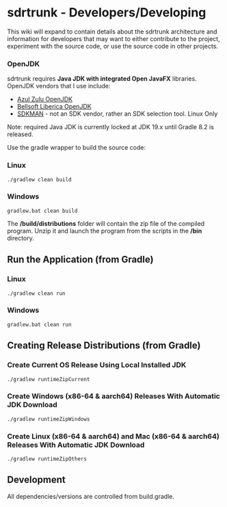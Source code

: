 # sdrtrunk - Developers/Developing

This wiki will expand to contain details about the sdrtrunk architecture and information for developers that may want 
to either contribute to the project, experiment with the source code, or use the source code in other projects.

### OpenJDK
sdrtrunk requires **Java JDK with integrated Open JavaFX** libraries. OpenJDK vendors that I use include:
* [Azul Zulu OpenJDK](https://www.azul.com/downloads/?package=jdk)
* [Bellsoft Liberica OpenJDK](https://bell-sw.com/pages/downloads/#/java-17-lts%20/%20current)
* [SDKMAN](https://sdkman.io/) - not an SDK vendor, rather an SDK selection tool.  Linux Only

Note: required Java JDK is currently locked at JDK 19.x until Gradle 8.2 is released.

Use the gradle wrapper to build the source code:

### Linux
```
./gradlew clean build
```
### Windows
```
gradlew.bat clean build
```

The **/build/distributions** folder will contain the zip file of the compiled program.  Unzip it and launch the program from the scripts in the **/bin** directory.

## Run the Application (from Gradle)

### Linux
```
./gradlew clean run
```
### Windows
```
gradlew.bat clean run
```

## Creating Release Distributions (from Gradle)

### Create Current OS Release Using Local Installed JDK
```
./gradlew runtimeZipCurrent
```
### Create Windows (x86-64 & aarch64) Releases With Automatic JDK Download
```
./gradlew runtimeZipWindows
```
### Create Linux (x86-64 & aarch64) and Mac (x86-64 & aarch64) Releases With Automatic JDK Download
```
./gradlew runtimeZipOthers
```


## Development
All dependencies/versions are controlled from build.gradle.
